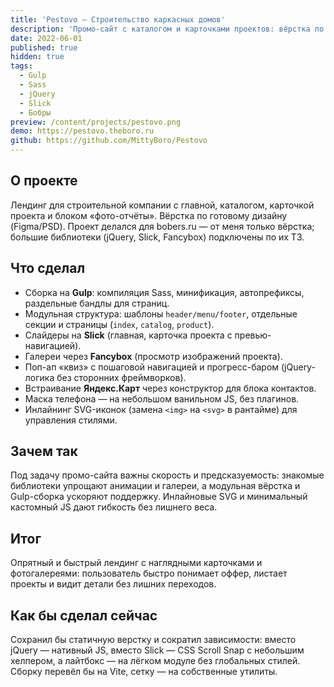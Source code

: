 ```yaml
---
title: 'Pestovo — Строительство каркасных домов'
description: 'Промо-сайт с каталогом и карточками проектов: вёрстка по готовому дизайну.'
date: 2022-06-01
published: true
hidden: true
tags:
  - Gulp
  - Sass
  - jQuery
  - Slick
  - Бобры
preview: /content/projects/pestovo.png
demo: https://pestovo.theboro.ru
github: https://github.com/MittyBoro/Pestovo
---
```


## О проекте

Лендинг для строительной компании с главной, каталогом, карточкой проекта и блоком «фото-отчёты». Вёрстка по готовому дизайну (Figma/PSD). Проект делался для bobers.ru — от меня только вёрстка; большие библиотеки (jQuery, Slick, Fancybox) подключены по их ТЗ.

## Что сделал

- Сборка на **Gulp**: компиляция Sass, минификация, автопрефиксы, раздельные бандлы для страниц.
- Модульная структура: шаблоны `header/menu/footer`, отдельные секции и страницы (`index`, `catalog`, `product`).
- Слайдеры на **Slick** (главная, карточка проекта с превью-навигацией).
- Галереи через **Fancybox** (просмотр изображений проекта).
- Поп-ап «квиз» с пошаговой навигацией и прогресс-баром (jQuery-логика без сторонних фреймворков).
- Встраивание **Яндекс.Карт** через конструктор для блока контактов.
- Маска телефона — на небольшом ванильном JS, без плагинов.
- Инлайнинг SVG-иконок (замена `<img>` на `<svg>` в рантайме) для управления стилями.

## Зачем так

Под задачy промо-сайта важны скорость и предсказуемость: знакомые библиотеки упрощают анимации и галереи, а модульная вёрстка и Gulp-сборка ускоряют поддержку. Инлайновые SVG и минимальный кастомный JS дают гибкость без лишнего веса.

## Итог

Опрятный и быстрый лендинг с наглядными карточками и фотогалереями: пользователь быстро понимает оффер, листает проекты и видит детали без лишних переходов.

## Как бы сделал сейчас

Сохранил бы статичную верстку и сократил зависимости: вместо jQuery — нативный JS, вместо Slick — CSS Scroll Snap с небольшим хелпером, а лайтбокс — на лёгком модуле без глобальных стилей. Сборку перевёл бы на Vite, сетку — на собственные утилиты.
